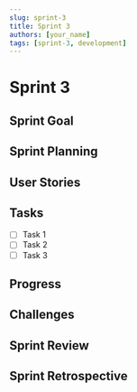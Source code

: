 ```yaml
---
slug: sprint-3
title: Sprint 3
authors: [your_name]
tags: [sprint-3, development]
---
```


# Sprint 3

## Sprint Goal


## Sprint Planning


## User Stories


## Tasks
- [ ] Task 1
- [ ] Task 2
- [ ] Task 3

## Progress


## Challenges


## Sprint Review


## Sprint Retrospective
